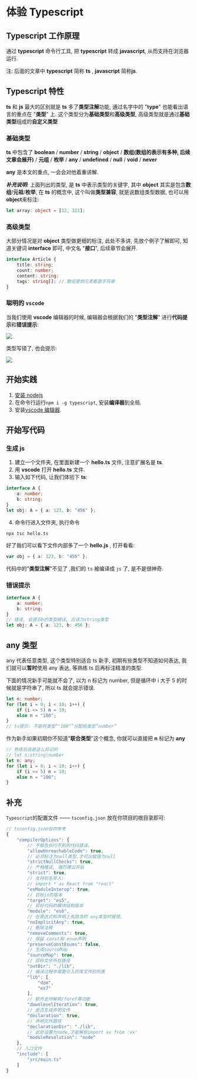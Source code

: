 # 体验 Typescript

## Typescript 工作原理

通过 **typescript** 命令行工具, 把 **typescript** 转成 **javascript**, 从而支持在浏览器运行.

注: 后面的文章中 **typescript** 简称 **ts** , **javascript** 简称**js**.

## Typescript 特性

**ts** 和 **js** 最大的区别就是 **ts** 多了**类型注解**功能, 通过名字中的 "**type**" 也能看出语言的重点在 "**类型**" 上. 这个类型分为**基础类型**和**高级类型**, 高级类型就是通过**基础类型**组成的**自定义类型**

### 基础类型

**ts** 中包含了 **boolean** / **number** / **string** / **object** / **数组(数组的表示有多种, 后续文章会展开)** / **元组** / **枚举** / **any** / **undefined** / **null** / **void** / **never**

**any** 是本文的重点, 一会会对他着重讲解.

**_补充说明:_** 上面列出的类型, 是 **ts** 中表示类型的关键字, 其中 **object** 其实是包含**数组**/**元祖**/**枚举**, 在 **ts** 的概念中, 这个叫做**类型兼容**, 就是说数组类型数据, 也可以用**object**来标注:

```typescript
let array: object = [12, 321];
```

### 高级类型

大部分情况是对 **object** 类型做更细的标注, 此处不多讲, 先放个例子了解即可, 知道关键词 **interface** 即可, 中文名 "**接口**", 后续章节会展开.

```typescript
interface Article {
    title: string;
    count: number;
    content: string;
    tags: string[]; // 数组里的元素都是字符串
}
```

### 聪明的 `vscode`

当我们使用 **vscode** 编辑器的时候, 编辑器会根据我们的 "**类型注解**" 进行**代码提示**和**错误提示**:

![](https://ws1.sinaimg.cn/large/005IQkzXly1g4k65l94s1j30k909r0tk.jpg)

类型写错了, 也会提示:

![](https://ws1.sinaimg.cn/large/005IQkzXly1g4k690h7d1j30qd06x0u7.jpg)

## 开始实践

1. [安装 nodejs](https://nodejs.org)
2. 在命令行运行`npm i -g typescript`, 安装**编译器**到全局.
3. 安装[vscode 编辑器](https://code.visualstudio.com/).

## 开始写代码

### 生成 js

1. 建立一个文件夹, 在里面新建一个 **hello.ts** 文件, 注意扩展名是 **ts**.
2. 用 **vscode** 打开 **hello.ts** 文件.
3. 输入如下代码, 让我们体验下 **ts**:

```typescript
interface A {
    a: number;
    b: string;
}
let obj: A = { a: 123, b: "456" };
```

4. 命令行进入文件夹, 执行命令

```shell
npx tsc hello.ts
```

好了我们可以看下文件内部多了一个 **hello.js** , 打开看看:

```javascript
var obj = { a: 123, b: "456" };
```

代码中的"**类型注解**"不见了 ,我们的 `ts` 被编译成 `js` 了, 是不是很神奇.

### 错误提示

```typescript
interface A {
    a: number;
    b: string;
}
// 错误, 会提示b的类型错误, 应该为string类型
let obj: A = { a: 123, b: 456 };
```

## any 类型

any 代表任意类型, 这个类型特别适合 ts 新手, 初期有些类型不知道如何表达, 我们就可以**暂时**使用 any 表达, 等熟练 ts 后再标注精准的类型.

下面的情况新手可能就不会了, 以为 n 标记为 number, 但是循环中 i 大于 5 的时候就是字符串了, 所以 ts 就会提示错误.

```typescript
let n: number;
for (let i = 0; i < 10; i++) {
    if (i <= 5) n = 10;
    else n = "100";
}
// ts提示: 不能将类型“"100"”分配给类型“number”
```

作为新手如果初期你不知道"**联合类型**"这个概念, 你就可以直接把 **n** 标记为 **any**

```typescript
// 熟练后会是这么标记的
// let n:string|number
let n: any;
for (let i = 0; i < 10; i++) {
    if (i <= 5) n = 10;
    else n = "100";
}
```

## 补充

`Typescript`的配置文件 —— `tsconfig.json` 放在你项目的根目录即可:

```javascript
// tsconfig.json仅供参考
{
    "compilerOptions": {
        // 不报告执行不到的代码错误。
        "allowUnreachableCode": true,
        // 必须标注为null类型,才可以赋值为null
        "strictNullChecks": true,
        // 严格模式, 强烈建议开启
        "strict": true,
        // 支持别名导入:
        // import * as React from "react"
        "esModuleInterop": true,
        // 目标js的版本
        "target": "es5",
        // 目标代码的模块结构版本
        "module": "es6",
        // 在表达式和声明上有隐含的 any类型时报错。
        "noImplicitAny": true,
        // 删除注释
        "removeComments": true,
        // 保留 const和 enum声明
        "preserveConstEnums": false,
        // 生成sourceMap
        "sourceMap": true,
        // 目标文件所在路径
        "outDir": "./lib",
        // 编译过程中需要引入的库文件的列表
        "lib": [
            "dom",
            "es7"
        ],
        // 额外支持解构/forof等功能
        "downlevelIteration": true,
        // 是否生成声明文件
        "declaration": true,
        // 声明文件路径
        "declarationDir": "./lib",
        // 此处设置为node,才能解析import xx from 'xx'
        "moduleResolution": "node"
    },
    // 入口文件
    "include": [
        "src/main.ts"
    ]
}
```

